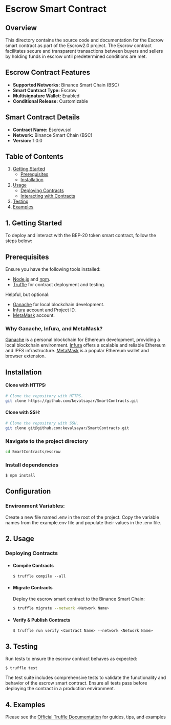 # Escrow Smart Contract

## Overview

This directory contains the source code and documentation for the Escrow smart contract as part of the Escrow2.0 project. The Escrow contract facilitates secure and transparent transactions between buyers and sellers by holding funds in escrow until predetermined conditions are met.

## Escrow Contract Features

- **Supported Networks:** Binance Smart Chain (BSC)
- **Smart Contract Type:** Escrow
- **Multisignature Wallet:** Enabled
- **Conditional Release:** Customizable

## Smart Contract Details

- **Contract Name:** Escrow.sol
- **Network:** Binance Smart Chain (BSC)
- **Version:** 1.0.0

## Table of Contents

1. [Getting Started](#getting-started)
   - [Prerequisites](#prerequisites)
   - [Installation](#installation)
2. [Usage](#usage)
   - [Deploying Contracts](#deploying-contracts)
   - [Interacting with Contracts](#interacting-with-contracts)
3. [Testing](#testing)
4. [Examples](#examples)

## **1. Getting Started**

To deploy and interact with the BEP-20 token smart contract, follow the steps below:

## **Prerequisites**

Ensure you have the following tools installed:

- [Node.js](https://nodejs.org/) and [npm](https://www.npmjs.com/).
- [Truffle](https://www.trufflesuite.com/truffle) for contract deployment and testing.

Helpful, but optional:

- [Ganache](https://github.com/trufflesuite/ganache#getting-started) for local blockchain development.
- [Infura](https://infura.io/) account and Project ID.
- [MetaMask](https://metamask.io/) account.

### **Why Ganache, Infura, and MetaMask?**

[Ganache](https://github.com/trufflesuite/ganache#getting-started) is a personal blockchain for Ethereum development, providing a local blockchain environment. [Infura](https://infura.io/) offers a scalable and reliable Ethereum and IPFS infrastructure. [MetaMask](https://metamask.io/) is a popular Ethereum wallet and browser extension.

## **Installation**

#### **Clone with HTTPS:**

```bash
# Clone the repository with HTTPS.
git clone https://github.com/kevalsayar/SmartContracts.git
```

#### **Clone with SSH:**

```bash
# Clone the repository with SSH.
git clone git@github.com:kevalsayar/SmartContracts.git
```

### Navigate to the project directory

```bash
cd SmartContracts/escrow
```

### Install dependencies

```bash
$ npm install
```

## **Configuration**

### Environment Variables:

Create a new file named .env in the root of the project. Copy the variable names from the example.env file and populate their values in the .env file.

## **2. Usage**

### **Deploying Contracts**

- #### **Compile Contracts**
  ```
  $ truffle compile --all
  ```
- #### **Migrate Contracts**

  Deploy the escrow smart contract to the Binance Smart Chain:

  ```bash
  $ truffle migrate --network <Network Name>
  ```

- #### **Verify & Publish Contracts**

  ```
  $ truffle run verify <Contract Name> --network <Network Name>
  ```

## **3. Testing**

Run tests to ensure the escrow contract behaves as expected:

```
$ truffle test
```

The test suite includes comprehensive tests to validate the functionality and behavior of the escrow smart contract. Ensure all tests pass before deploying the contract in a production environment.

## **4. Examples**

Please see the [Official Truffle Documentation](https://trufflesuite.com/docs/) for guides, tips, and examples
